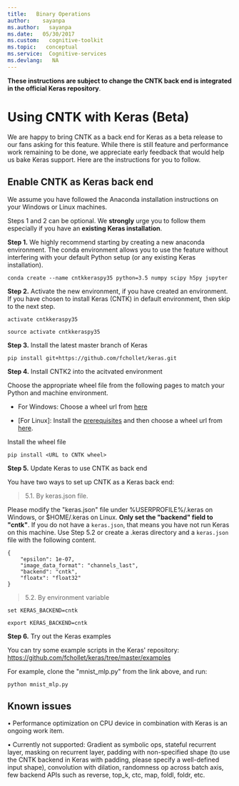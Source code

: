 ```yaml
---
title:   Binary Operations
author:    sayanpa
ms.author:   sayanpa
ms.date:   05/30/2017
ms.custom:   cognitive-toolkit
ms.topic:   conceptual
ms.service:  Cognitive-services
ms.devlang:   NA
---
```


**These instructions are subject to change the CNTK back end is integrated in the official Keras repository**.

# Using CNTK with Keras (Beta)

We are happy to bring CNTK as a back end for Keras as a beta release to our fans asking for this feature. While there is still feature and performance work remaining to be done, we appreciate early feedback that would help us bake Keras support. Here are the instructions for you to follow.

## Enable CNTK as Keras back end

We assume you have followed the Anaconda installation instructions on your Windows or Linux machines.

Steps 1 and 2 can be optional. We **strongly** urge you to follow them especially if you have an **existing Keras installation**.

**Step 1.** We highly recommend starting by creating a new anaconda environment. The conda environment allows you to use the feature without interfering with your default Python setup (or any existing Keras installation).

```conda create --name cntkkeraspy35 python=3.5 numpy scipy h5py jupyter```

**Step 2.** Activate the new environment, if you have created an environment. If you have chosen to install Keras (CNTK) in default environment, then skip to the next step.

```Windows
activate cntkkeraspy35
```

```Linux
source activate cntkkeraspy35
```

**Step 3.** Install the latest master branch of Keras

```pip install git+https://github.com/fchollet/keras.git```

**Step 4.** Install CNTK2 into the acitvated environment

Choose the appropriate wheel file from the following pages to match your Python and machine environment.

- For Windows: Choose a wheel url from [here](./Setup-Windows-Python.md)

- [For Linux]: Install the [prerequisites](./Setup-Linux-Python.md#prerequisites) and then choose a wheel url from [here](./Setup-Linux-Python.md).

Install the wheel file

```
pip install <URL to CNTK wheel>
```

**Step 5.** Update Keras to use CNTK as back end

You have two ways to set up CNTK as a Keras back end:

> 5.1. By keras.json file.

Please modify the "keras.json" file under %USERPROFILE%/.keras on Windows, or $HOME/.keras on Linux. **Only set the "backend" field to "cntk"**. If you do not have a ```keras.json```, that means you have not run Keras on this machine. Use Step 5.2 or create a .keras directory and a ```keras.json``` file with the following content.

``` 
{ 
    "epsilon": 1e-07, 
    "image_data_format": "channels_last", 
    "backend": "cntk", 
    "floatx": "float32" 
} 
```	

> 5.2. By environment variable

```Windows
set KERAS_BACKEND=cntk
```


```Linux
export KERAS_BACKEND=cntk
```

**Step 6.** Try out the Keras examples

You can try some example scripts in the Keras' repository: https://github.com/fchollet/keras/tree/master/examples

For example, clone the "mnist_mlp.py" from the link above, and run:

```python mnist_mlp.py```

## Known issues

• Performance optimization on CPU device in combination with Keras is an ongoing work item.

• Currently not supported: Gradient as symbolic ops, stateful recurrent layer, masking on recurrent layer, padding with non-specified shape (to use the CNTK backend in Keras with padding, please specify a well-defined input shape), convolution with dilation, randomness op across batch axis, few backend APIs such as reverse, top_k, ctc, map, foldl, foldr, etc.
